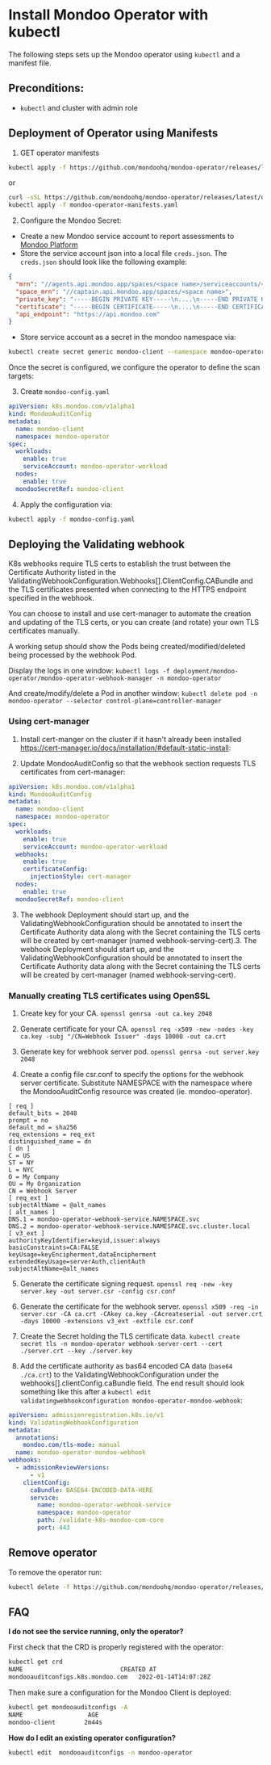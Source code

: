 # Install Mondoo Operator with kubectl

The following steps sets up the Mondoo operator using `kubectl` and a manifest file.

## Preconditions:

- `kubectl` and cluster with admin role

## Deployment of Operator using Manifests

1. GET operator manifests

```bash
kubectl apply -f https://github.com/mondoohq/mondoo-operator/releases/latest/download/mondoo-operator-manifests.yaml
```

or

```bash
curl -sSL https://github.com/mondoohq/mondoo-operator/releases/latest/download/mondoo-operator-manifests.yaml > mondoo-operator-manifests.yaml
kubectl apply -f mondoo-operator-manifests.yaml
```

2. Configure the Mondoo Secret:

- Create a new Mondoo service account to report assessments to [Mondoo Platform](https://mondoo.com/docs/platform/service_accounts)
- Store the service account json into a local file `creds.json`. The `creds.json` should look like the following example:

```json
{
  "mrn": "//agents.api.mondoo.app/spaces/<space name>/serviceaccounts/<Key ID>",
  "space_mrn": "//captain.api.mondoo.app/spaces/<space name>",
  "private_key": "-----BEGIN PRIVATE KEY-----\n....\n-----END PRIVATE KEY-----\n",
  "certificate": "-----BEGIN CERTIFICATE-----\n....\n-----END CERTIFICATE-----\n",
  "api_endpoint": "https://api.mondoo.com"
}
```

- Store service account as a secret in the mondoo namespace via:

```bash
kubectl create secret generic mondoo-client --namespace mondoo-operator --from-file=config=creds.json
```

Once the secret is configured, we configure the operator to define the scan targets:

3. Create `mondoo-config.yaml`

```yaml
apiVersion: k8s.mondoo.com/v1alpha1
kind: MondooAuditConfig
metadata:
  name: mondoo-client
  namespace: mondoo-operator
spec:
  workloads:
    enable: true
    serviceAccount: mondoo-operator-workload
  nodes:
    enable: true
  mondooSecretRef: mondoo-client
```

4. Apply the configuration via:

```bash
kubectl apply -f mondoo-config.yaml
```

## Deploying the Validating webhook

K8s webhooks require TLS certs to establish the trust between the Certificate Authority listed in the ValidatingWebhookConfiguration.Webhooks[].ClientConfig.CABundle and the TLS certificates presented when connecting to the HTTPS endpoint specified in the webhook.

You can choose to install and use cert-manager to automate the creation and updating of the TLS certs, or you can create (and rotate) your own TLS certificates manually.

A working setup should show the Pods being created/modified/deleted being processed by the webhook Pod.

Display the logs in one window:
`kubectl logs -f deployment/mondoo-operator/mondoo-operator-webhook-manager -n mondoo-operator`

And create/modify/delete a Pod in another window:
`kubectl delete pod -n mondoo-operator --selector control-plane=controller-manager`

### Using cert-manager

1. Install cert-manger on the cluster if it hasn't already been installed https://cert-manager.io/docs/installation/#default-static-install:

2. Update MondooAuditConfig so that the webhook section requests TLS certificates from cert-manager:

```yaml
apiVersion: k8s.mondoo.com/v1alpha1
kind: MondooAuditConfig
metadata:
  name: mondoo-client
  namespace: mondoo-operator
spec:
  workloads:
    enable: true
    serviceAccount: mondoo-operator-workload
  webhooks:
    enable: true
    certificateConfig:
      injectionStyle: cert-manager
  nodes:
    enable: true
  mondooSecretRef: mondoo-client
```

3. The webhook Deployment should start up, and the ValidatingWebhookConfiguration should be annotated to insert the Certificate Authority data along with the Secret containing the TLS certs will be created by cert-manager (named webhook-serving-cert).3. The webhook Deployment should start up, and the ValidatingWebhookConfiguration should be annotated to insert the Certificate Authority data along with the Secret containing the TLS certs will be created by cert-manager (named webhook-serving-cert).

### Manually creating TLS certificates using OpenSSL

1. Create key for your CA.
   `openssl genrsa -out ca.key 2048`

2. Generate certificate for your CA.
   `openssl req -x509 -new -nodes -key ca.key -subj "/CN=Webhook Issuer" -days 10000 -out ca.crt`

3. Generate key for webhook server pod.
   `openssl genrsa -out server.key 2048`

4. Create a config file csr.conf to specify the options for the webhook server certificate. Substitute NAMESPACE with the namespace where the MondooAuditConfig resource was created (ie. mondoo-operator).

```
[ req ]
default_bits = 2048
prompt = no
default_md = sha256
req_extensions = req_ext
distinguished_name = dn
[ dn ]
C = US
ST = NY
L = NYC
O = My Company
OU = My Organization
CN = Webhook Server
[ req_ext ]
subjectAltName = @alt_names
[ alt_names ]
DNS.1 = mondoo-operator-webhook-service.NAMESPACE.svc
DNS.2 = mondoo-operator-webhook-service.NAMESPACE.svc.cluster.local
[ v3_ext ]
authorityKeyIdentifier=keyid,issuer:always
basicConstraints=CA:FALSE
keyUsage=keyEncipherment,dataEncipherment
extendedKeyUsage=serverAuth,clientAuth
subjectAltName=@alt_names
```

5. Generate the certificate signing request.
   `openssl req -new -key server.key -out server.csr -config csr.conf`

6. Generate the certificate for the webhook server.
   `openssl x509 -req -in server.csr -CA ca.crt -CAkey ca.key -CAcreateserial -out server.crt -days 10000 -extensions v3_ext -extfile csr.conf`

7. Create the Secret holding the TLS certificate data.
   `kubectl create secret tls -n mondoo-operator webhook-server-cert --cert ./server.crt --key ./server.key`

8. Add the certificate authority as bas64 encoded CA data (`base64 ./ca.crt`) to the ValidatingWebhookConfiguration under the webhooks[].clientConfig.caBundle field. The end result should look something like this after a `kubectl edit validatingwebhookconfiguration mondoo-operator-mondoo-webhook`:

```yaml
apiVersion: admissionregistration.k8s.io/v1
kind: ValidatingWebhookConfiguration
metadata:
  annotations:
    mondoo.com/tls-mode: manual
  name: mondoo-operator-mondoo-webhook
webhooks:
  - admissionReviewVersions:
      - v1
    clientConfig:
      caBundle: BASE64-ENCODED-DATA-HERE
      service:
        name: mondoo-operator-webhook-service
        namespace: mondoo-operator
        path: /validate-k8s-mondoo-com-core
        port: 443
```

## Remove operator 

To remove the operator run: 
```bash
kubectl delete -f https://github.com/mondoohq/mondoo-operator/releases/latest/download/mondoo-operator-manifests.yaml
```

## FAQ

**I do not see the service running, only the operator?**

First check that the CRD is properly registered with the operator:

```bash
kubectl get crd
NAME                           CREATED AT
mondooauditconfigs.k8s.mondoo.com   2022-01-14T14:07:28Z
```

Then make sure a configuration for the Mondoo Client is deployed:

```bash
kubectl get mondooauditconfigs -A
NAME                  AGE
mondoo-client        2m44s
```

**How do I edit an existing operator configuration?**

```bash
kubectl edit  mondooauditconfigs -n mondoo-operator
```
